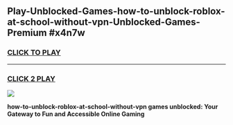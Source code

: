 
## Play-Unblocked-Games-how-to-unblock-roblox-at-school-without-vpn-Unblocked-Games-Premium #x4n7w
<h3>
<a href="https://premium.freeplayer.one?title=how-to-unblock-roblox-at-school-without-vpn&ref=12M">CLICK TO PLAY</a></h3>
<hr>

<h3>
<a href="https://premium.freeplayer.one?title=how-to-unblock-roblox-at-school-without-vpn&ref=12M">CLICK 2 PLAY</a>
  
</h3>

<a href="https://premium.freeplayer.one?title=how-to-unblock-roblox-at-school-without-vpn&ref=12M"><img src="https://clearcache.store/games.png"></a>


**how-to-unblock-roblox-at-school-without-vpn games unblocked: Your Gateway to Fun and Accessible Online Gaming**
